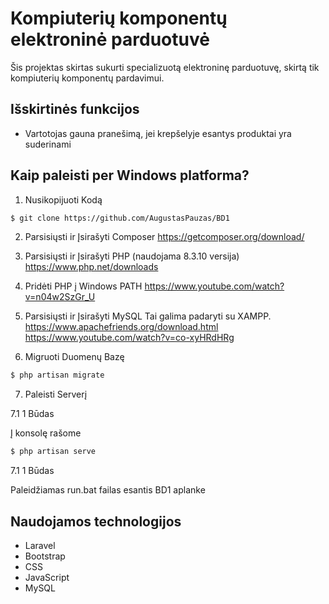 # Kompiuterių komponentų elektroninė parduotuvė

Šis projektas skirtas sukurti specializuotą elektroninę parduotuvę, skirtą tik kompiuterių komponentų pardavimui.

## Išskirtinės funkcijos

- Vartotojas gauna pranešimą, jei krepšelyje esantys produktai yra suderinami

## Kaip paleisti per Windows platforma?

1. Nusikopijuoti Kodą
```bash
$ git clone https://github.com/AugustasPauzas/BD1
```

2. Parsisiųsti ir Įsirašyti Composer
https://getcomposer.org/download/

3. Parsisiųsti ir Įsirašyti PHP (naudojama 8.3.10 versija)
https://www.php.net/downloads

4. Pridėti PHP į Windows PATH 
https://www.youtube.com/watch?v=n04w2SzGr_U

5. Parsisiųsti ir Įsirašyti MySQL Tai galima padaryti su XAMPP.
https://www.apachefriends.org/download.html
https://www.youtube.com/watch?v=co-xyHRdHRg

6. Migruoti Duomenų Bazę
```bash
$ php artisan migrate
```  

7. Paleisti Serverį
<p> 7.1 1 Būdas</p>
<p> Į konsolę rašome </p>
    

```bash
$ php artisan serve
``` 
<p> 7.1 1 Būdas</p>
<p> Paleidžiamas run.bat failas esantis BD1 aplanke </p>
    
    


## Naudojamos technologijos

- Laravel
- Bootstrap
- CSS
- JavaScript
- MySQL


